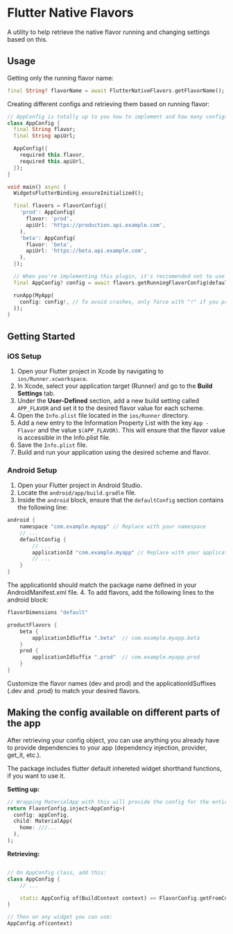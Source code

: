 # Flutter Native Flavors

A utility to help retrieve the native flavor running and changing settings based on this.

## Usage

Getting only the running flavor name:

```dart
final String? flavorName = await FlutterNativeFlavors.getFlavorName();
```

Creating different configs and retrieving them based on running flavor:

```dart
// AppConfig is totally up to you how to implement and how many configs you wanna have
class AppConfig {
  final String flavor;
  final String apiUrl;

  AppConfig({
    required this.flavor,
    required this.apiUrl,
  });
}

void main() async {
  WidgetsFlutterBinding.ensureInitialized();

  final flavors = FlavorConfig({
    'prod': AppConfig(
      flavor: 'prod',
      apiUrl: 'https://production.api.example.com',
    ),
    'beta': AppConfig(
      flavor: 'beta',
      apiUrl: 'https://beta.api.example.com',
    ),
  });

  // When you're implementing this plugin, it's reccomended not to use a default option to better detect configuration errors
  final AppConfig? config = await flavors.getRunningFlavorConfig(defaultFlavor: 'prod');

  runApp(MyApp(
    config: config!, // To avoid crashes, only force with "!" if you provided a valid default option above
  ));
}
```

## Getting Started

### iOS Setup

1. Open your Flutter project in Xcode by navigating to `ios/Runner.xcworkspace`.
2. In Xcode, select your application target (Runner) and go to the **Build Settings** tab.
3. Under the **User-Defined** section, add a new build setting called `APP_FLAVOR` and set it to the desired flavor value for each scheme.
4. Open the `Info.plist` file located in the `ios/Runner` directory.
5. Add a new entry to the Information Property List with the key `App - Flavor` and the value `$(APP_FLAVOR)`. This will ensure that the flavor value is accessible in the Info.plist file.
6. Save the `Info.plist` file.
7. Build and run your application using the desired scheme and flavor.

### Android Setup

1. Open your Flutter project in Android Studio.
2. Locate the `android/app/build.gradle` file.
3. Inside the `android` block, ensure that the `defaultConfig` section contains the following line:
```groovy
android {
    namespace "com.example.myapp" // Replace with your namespace
    // ...
    defaultConfig {
        // ...
        applicationId "com.example.myapp" // Replace with your applicationId; make sure it's similar to namespace
        // ...
    }
}
```
The applicationId should match the package name defined in your AndroidManifest.xml file.
4. To add flavors, add the following lines to the android block:
```groovy
flavorDimensions "default"

productFlavors {
    beta {
        applicationIdSuffix ".beta"  // com.example.myapp.beta
    }
    prod {
        applicationIdSuffix ".prod"  // com.example.myapp.prod
    }
}
```
Customize the flavor names (dev and prod) and the applicationIdSuffixes (.dev and .prod) to match your desired flavors.

## Making the config available on different parts of the app

After retrieving your config object, you can use anything you already have to provide dependencies
to your app (dependency injection, provider, get_it, etc.).

The package includes flutter default inhereted widget shorthand functions, if you want to use it.

**Setting up:**

```dart
// Wrapping MaterialApp with this will provide the config for the entire app
return FlavorConfig.inject<AppConfig>(
  config: appConfig,
  child: MaterialApp(
    home: ///...
  ),
);
```

**Retrieving:**

```dart

// On AppConfig class, add this:
class AppConfig {
    // ...

    static AppConfig of(BuildContext context) => FlavorConfig.getFromContext(context)!
}

// Then on any widget you can use:
AppConfig.of(context)
```
